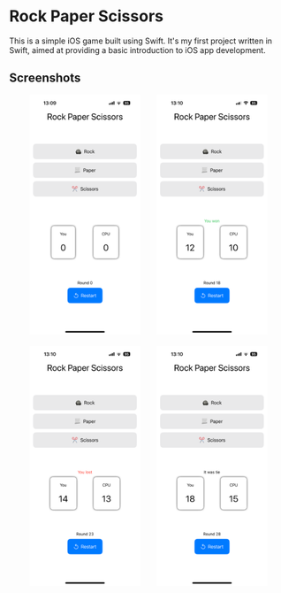 #  Rock Paper Scissors

This is a simple iOS game built using Swift.
It's my first project written in Swift, aimed at providing a basic introduction to iOS app development.

## Screenshots
<div style="display: flex; justify-content: center; gap: 30px; flex-wrap: wrap;">
    <kbd> 
        <img src="./Screenshots/img1.PNG" style="width: 200px;"/>
    </kbd>
    <kbd>
        <img src="./Screenshots/img2.PNG" style="width: 200px;"/>
    </kbd>
</div>
<br/>
<div style="display: flex; justify-content: center; gap: 30px; flex-wrap: wrap;">
    <kbd>
        <img src="./Screenshots/img3.PNG" style="width: 200px;"/>
    </kbd>
    <kbd>
        <img src="./Screenshots/img4.PNG" style="width: 200px;"/>
    </kbd>
</div>